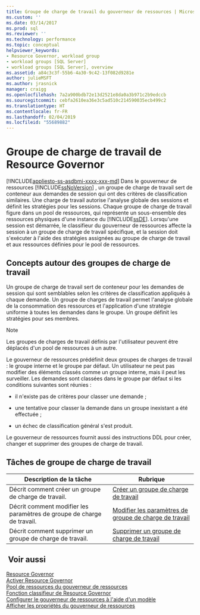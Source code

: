 ```yaml
---
title: Groupe de charge de travail du gouverneur de ressources | Microsoft Docs
ms.custom: ''
ms.date: 03/14/2017
ms.prod: sql
ms.reviewer: ''
ms.technology: performance
ms.topic: conceptual
helpviewer_keywords:
- Resource Governor, workload group
- workload groups [SQL Server]
- workload groups [SQL Server], overview
ms.assetid: a84c3c3f-55b6-4a30-9c42-13f082d9281e
author: julieMSFT
ms.author: jrasnick
manager: craigg
ms.openlocfilehash: 7a2a900bdb72e13d2521e8da0a3b971c2b9edccb
ms.sourcegitcommit: cebfa2610ea36e3c5ad510c214590035ecb499c2
ms.translationtype: HT
ms.contentlocale: fr-FR
ms.lasthandoff: 02/04/2019
ms.locfileid: "55689882"
---
```

# <a name="resource-governor-workload-group"></a>Groupe de charge de travail de Resource Governor
[!INCLUDE[appliesto-ss-asdbmi-xxxx-xxx-md](../../includes/appliesto-ss-asdbmi-xxxx-xxx-md.md)]
  Dans le gouverneur de ressources [!INCLUDE[ssNoVersion](../../includes/ssnoversion-md.md)] , un groupe de charge de travail sert de conteneur aux demandes de session qui ont des critères de classification similaires. Une charge de travail autorise l'analyse globale des sessions et définit les stratégies pour les sessions. Chaque groupe de charge de travail figure dans un pool de ressources, qui représente un sous-ensemble des ressources physiques d'une instance du [!INCLUDE[ssDE](../../includes/ssde-md.md)]. Lorsqu'une session est démarrée, le classifieur du gouverneur de ressources affecte la session à un groupe de charge de travail spécifique, et la session doit s'exécuter à l'aide des stratégies assignées au groupe de charge de travail et aux ressources définies pour le pool de ressources.  
  
## <a name="workload-group-concepts"></a>Concepts autour des groupes de charge de travail  
 Un groupe de charge de travail sert de conteneur pour les demandes de session qui sont semblables selon les critères de classification appliqués à chaque demande. Un groupe de charges de travail permet l'analyse globale de la consommation des ressources et l'application d'une stratégie uniforme à toutes les demandes dans le groupe. Un groupe définit les stratégies pour ses membres.  
  
> [!NOTE]  
>  Les groupes de charges de travail définis par l'utilisateur peuvent être déplacés d'un pool de ressources à un autre.  
  
 Le gouverneur de ressources prédéfinit deux groupes de charges de travail : le groupe interne et le groupe par défaut. Un utilisateur ne peut pas modifier des éléments classés comme un groupe interne, mais il peut les surveiller. Les demandes sont classées dans le groupe par défaut si les conditions suivantes sont réunies :  
  
-   il n'existe pas de critères pour classer une demande ;  
  
-   une tentative pour classer la demande dans un groupe inexistant a été effectuée ;  
  
-   un échec de classification général s'est produit.  
  
 Le gouverneur de ressources fournit aussi des instructions DDL pour créer, changer et supprimer des groupes de charge de travail.  
  
## <a name="workload-group-tasks"></a>Tâches de groupe de charge de travail  
  
|Description de la tâche|Rubrique|  
|----------------------|-----------|  
|Décrit comment créer un groupe de charge de travail.|[Créer un groupe de charge de travail](../../relational-databases/resource-governor/create-a-workload-group.md)|  
|Décrit comment modifier les paramètres de groupe de charge de travail.|[Modifier les paramètres de groupe de charge de travail](../../relational-databases/resource-governor/change-workload-group-settings.md)|  
|Décrit comment supprimer un groupe de charge de travail.|[Supprimer un groupe de charge de travail](../../relational-databases/resource-governor/delete-a-workload-group.md)|  
  
## <a name="see-also"></a> Voir aussi  
 [Resource Governor](../../relational-databases/resource-governor/resource-governor.md)   
 [Activer Resource Governor](../../relational-databases/resource-governor/enable-resource-governor.md)   
 [Pool de ressources du gouverneur de ressources](../../relational-databases/resource-governor/resource-governor-resource-pool.md)   
 [Fonction classifieur de Resource Governor](../../relational-databases/resource-governor/resource-governor-classifier-function.md)   
 [Configurer le gouverneur de ressources à l'aide d'un modèle](../../relational-databases/resource-governor/configure-resource-governor-using-a-template.md)   
 [Afficher les propriétés du gouverneur de ressources](../../relational-databases/resource-governor/view-resource-governor-properties.md)  
  
  
